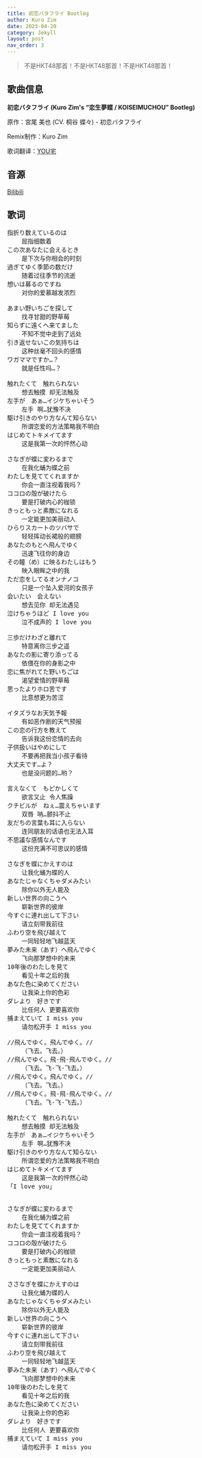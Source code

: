 ```yaml
---
title: 初恋バタフライ Bootleg
author: Kuro Zim
date: 2023-04-20
category: Jekyll
layout: post
nav_order: 3
---
```


> 不是HKT48那首！不是HKT48那首！不是HKT48那首！

## 歌曲信息

**初恋バタフライ (Kuro Zim's “恋生夢蝶 / KOISEIMUCHOU” Bootleg)**

原作：宮尾 美也 (CV. 桐谷 蝶々) - 初恋バタフライ

Remix制作：Kuro Zim

歌词翻译：[YOU宅](https://music.163.com/#/song?id=29761046)

## 音源

[Bilibili](https://www.bilibili.com/video/BV1rk4y1a7Rp)

## 歌词

<pre>
指折り数えているのは
	屈指细数着
この次あなたに会えるとき
	是下次与你相会的时刻
過ぎてゆく季節の数だけ
	随着过往季节的流逝
想いは募るのですね
	对你的爱慕越发浓烈

あまい野いちごを探して
	找寻甘甜的野草莓
知らずに遠くへ来てました
	不知不觉中走到了远处
引き返せないこの気持ちは
	这种丝毫不回头的感情
ワガママですか…？
	就是任性吗…？

触れたくて　触れられない
	想去触摸 却无法触及
左手が　あぁ…イジケちゃいそう
	左手 啊…犹豫不决
駆け引きのやり方なんて知らない
	所谓恋爱的方法策略我不明白
はじめてトキメイてます
	这是我第一次的怦然心动

さなぎが蝶に変わるまで
	在我化蛹为蝶之前
わたしを見ててくれますか
	你会一直注视着我吗？
ココロの殻が破けたら
	要是打破内心的枷锁
きっともっと素敵になれる
	一定能更加美丽动人
ひらりスカートのツバサで
	轻轻挥动长裙般的翅膀
あなたのもとへ飛んでゆく
	迅速飞往你的身边
その瞳（め）に映るわたしはもう
	映入眼眸之中的我
ただ恋をしてるオンナノコ
	只是一个坠入爱河的女孩子
会いたい　会えない
	想去见你 却无法遇见
泣けちゃうほど I love you
	泣不成声的 I love you

三歩だけわざと離れて
	特意离你三步之遥
あなたの影に寄り添ってる
	依偎在你的身影之中
恋に焦がれてた野いちごは
	渴望爱情的野草莓
思ったよりホロ苦です
	比意想更为苦涩

イタズラなお天気予報
	有如恶作剧的天气预报
この恋の行方を教えて
	告诉我这份恋情的去向
子供扱いはやめにして
	不要再把我当小孩子看待
大丈夫です…よ？
	也是没问题的…哟？

言えなくて　もどかしくて
	欲言又止 令人焦躁
クチビルが　ねぇ…震えちゃいます
	双唇 呐…颤抖不止
友だちの言葉も耳に入らない
	连同朋友的话语也无法入耳
不思議な感情なんです
	这份充满不可思议的感情

さなぎを蝶にかえすのは
	让我化蛹为蝶的人
あなたじゃなくちゃダメみたい
	除你以外无人能及
新しい世界の向こうへ
	崭新世界的彼岸
今すぐに連れ出して下さい
	请立刻带我前往
ふわり空を飛び越えて
	一同轻轻地飞越蓝天
夢みた未来（あす）へ飛んでゆく
	飞向那梦想中的未来
10年後のわたしを見て
	看见十年之后的我
あなた色に染めてください
	让我染上你的色彩
ダレより　好きです
	比任何人 更要喜欢你
捕まえていて I miss you
	请勿松开手 I miss you

//飛んでゆく。飛んでゆく。//
	（飞去。飞去。）
//飛んでゆく。飛-飛-飛んでゆく。//
	（飞去。飞-飞-飞去。）
//飛んでゆく。飛んでゆく。//
	（飞去。飞去。）
//飛んでゆく。飛-飛-飛んでゆく。//
	（飞去。飞-飞-飞去。）

触れたくて　触れられない
	想去触摸 却无法触及
左手が　あぁ…イジケちゃいそう
	左手 啊…犹豫不决
駆け引きのやり方なんて知らない
	所谓恋爱的方法策略我不明白
はじめてトキメイてます
	这是我第一次的怦然心动
「I love you」


さなぎが蝶に変わるまで
	在我化蛹为蝶之前
わたしを見ててくれますか
	你会一直注视着我吗？
ココロの殻が破けたら
	要是打破内心的枷锁
きっともっと素敵になれる
	一定能更加美丽动人

ささなぎを蝶にかえすのは
	让我化蛹为蝶的人
あなたじゃなくちゃダメみたい
	除你以外无人能及
新しい世界の向こうへ
	崭新世界的彼岸
今すぐに連れ出して下さい
	请立刻带我前往
ふわり空を飛び越えて
	一同轻轻地飞越蓝天
夢みた未来（あす）へ飛んでゆく
	飞向那梦想中的未来
10年後のわたしを見て
	看见十年之后的我
あなた色に染めてください
	让我染上你的色彩
ダレより　好きです
	比任何人 更要喜欢你
捕まえていて I miss you
	请勿松开手 I miss you</pre>